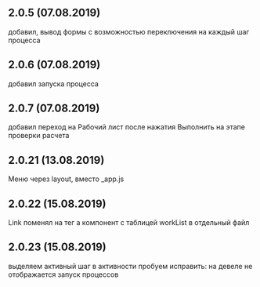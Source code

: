 ## 2.0.5 (07.08.2019)
добавил, вывод формы с возможностью переключения на каждый шаг процесса

## 2.0.6 (07.08.2019)
добавил запуска процесса

## 2.0.7 (07.08.2019)
добавил переход на Рабочий лист после нажатия Выполнить на этапе проверки расчета

## 2.0.21 (13.08.2019)
Меню через layout, вместо _app.js

## 2.0.22 (15.08.2019)
Link поменял на тег а
компонент с таблицей workList в отдельный файл

## 2.0.23 (15.08.2019)
выделяем активный шаг в активности
пробуем исправить: на девеле не отображается запуск процессов
